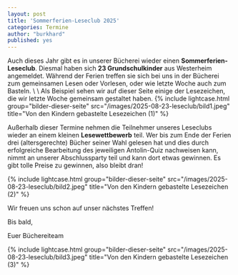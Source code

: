 ```yaml
---
layout: post
title: 'Sommerferien-Leseclub 2025'
categories: Termine
author: "burkhard"
published: yes
---
```

Auch dieses Jahr gibt es in unserer Bücherei wieder einen **Sommerferien-Leseclub**. Diesmal haben sich **23 Grundschulkinder** aus Westerheim angemeldet. Während der Ferien treffen sie sich bei uns in der Bücherei zum gemeinsamen Lesen oder Vorlesen, oder wie letzte Woche auch zum Basteln.
\\
\\
Als Beispiel sehen wir auf dieser Seite einige der Lesezeichen, die wir letzte Woche gemeinsam gestaltet haben.
{% include lightcase.html group="bilder-dieser-seite"
      src="/images/2025-08-23-leseclub/bild1.jpeg" 
      title="Von den Kindern gebastelte Lesezeichen (1)" %}
      
Außerhalb dieser Termine nehmen die Teilnehmer unseres Leseclubs wieder an einem kleinen **Lesewettbewerb** teil. Wer bis zum Ende der Ferien drei (altersgerechte) Bücher seiner Wahl gelesen hat und dies durch erfolgreiche Bearbeitung des jeweiligen Antolin-Quiz nachweisen kann, nimmt an unserer Abschlussparty teil und kann dort etwas gewinnen. Es gibt tolle Preise zu gewinnen, also bleibt dran! 

{% include lightcase.html group="bilder-dieser-seite"
      src="/images/2025-08-23-leseclub/bild2.jpeg" 
      title="Von den Kindern gebastelte Lesezeichen (2)" %}

Wir freuen uns schon auf unser nächstes Treffen!

Bis bald,

Euer Büchereiteam

{% include lightcase.html group="bilder-dieser-seite"
      src="/images/2025-08-23-leseclub/bild3.jpeg" 
      title="Von den Kindern gebastelte Lesezeichen (3)" %} 

